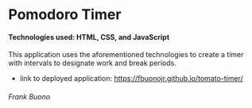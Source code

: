 # Pomodoro Timer

#### Technologies used: HTML, CSS, and JavaScript

This application uses the aforementioned technologies to create a timer with intervals to designate work and break periods.

* link to deployed application: https://fbuonojr.github.io/tomato-timer/

###### Frank Buono